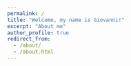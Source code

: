 ```yaml
---
permalink: /
title: "Welcome, my name is Giovanni!"
excerpt: "About me"
author_profile: true
redirect_from: 
  - /about/
  - /about.html
---
```


